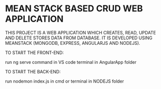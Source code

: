 # MEAN STACK BASED CRUD WEB APPLICATION


THIS PROJECT IS A WEB APPLICATION WHICH CREATES, READ, UPDATE AND DELETE STORES DATA FROM DATABASE.
IT IS DEVELOPED USING MEANSTACK (MONGODB, EXPRESS, ANGULARJS AND NODEJS).

TO START THE FRONT-END:

run ng serve command in VS code terminal in AngularApp folder

TO START THE BACK-END:

run nodemon index.js in cmd or terminal in NODEJS folder
